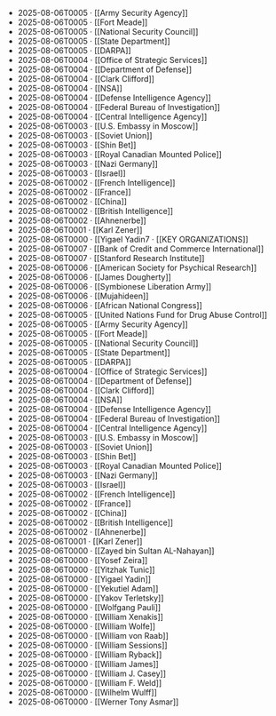 - 2025-08-06T0005 · [[Army Security Agency]]
- 2025-08-06T0005 · [[Fort Meade]]
- 2025-08-06T0005 · [[National Security Council]]
- 2025-08-06T0005 · [[State Department]]
- 2025-08-06T0005 · [[DARPA]]
- 2025-08-06T0004 · [[Office of Strategic Services]]
- 2025-08-06T0004 · [[Department of Defense]]
- 2025-08-06T0004 · [[Clark Clifford]]
- 2025-08-06T0004 · [[NSA]]
- 2025-08-06T0004 · [[Defense Intelligence Agency]]
- 2025-08-06T0004 · [[Federal Bureau of Investigation]]
- 2025-08-06T0004 · [[Central Intelligence Agency]]
- 2025-08-06T0003 · [[U.S. Embassy in Moscow]]
- 2025-08-06T0003 · [[Soviet Union]]
- 2025-08-06T0003 · [[Shin Bet]]
- 2025-08-06T0003 · [[Royal Canadian Mounted Police]]
- 2025-08-06T0003 · [[Nazi Germany]]
- 2025-08-06T0003 · [[Israel]]
- 2025-08-06T0002 · [[French Intelligence]]
- 2025-08-06T0002 · [[France]]
- 2025-08-06T0002 · [[China]]
- 2025-08-06T0002 · [[British Intelligence]]
- 2025-08-06T0002 · [[Ahnenerbe]]
- 2025-08-06T0001 · [[Karl Zener]]
- 2025-08-06T0000 · [[Yigael Yadin7 · [[KEY ORGANIZATIONS]]
- 2025-08-06T0007 · [[Bank of Credit and Commerce International]]
- 2025-08-06T0007 · [[Stanford Research Institute]]
- 2025-08-06T0006 · [[American Society for Psychical Research]]
- 2025-08-06T0006 · [[James Dougherty]]
- 2025-08-06T0006 · [[Symbionese Liberation Army]]
- 2025-08-06T0006 · [[Mujahideen]]
- 2025-08-06T0006 · [[African National Congress]]
- 2025-08-06T0005 · [[United Nations Fund for Drug Abuse Control]]
- 2025-08-06T0005 · [[Army Security Agency]]
- 2025-08-06T0005 · [[Fort Meade]]
- 2025-08-06T0005 · [[National Security Council]]
- 2025-08-06T0005 · [[State Department]]
- 2025-08-06T0005 · [[DARPA]]
- 2025-08-06T0004 · [[Office of Strategic Services]]
- 2025-08-06T0004 · [[Department of Defense]]
- 2025-08-06T0004 · [[Clark Clifford]]
- 2025-08-06T0004 · [[NSA]]
- 2025-08-06T0004 · [[Defense Intelligence Agency]]
- 2025-08-06T0004 · [[Federal Bureau of Investigation]]
- 2025-08-06T0004 · [[Central Intelligence Agency]]
- 2025-08-06T0003 · [[U.S. Embassy in Moscow]]
- 2025-08-06T0003 · [[Soviet Union]]
- 2025-08-06T0003 · [[Shin Bet]]
- 2025-08-06T0003 · [[Royal Canadian Mounted Police]]
- 2025-08-06T0003 · [[Nazi Germany]]
- 2025-08-06T0003 · [[Israel]]
- 2025-08-06T0002 · [[French Intelligence]]
- 2025-08-06T0002 · [[France]]
- 2025-08-06T0002 · [[China]]
- 2025-08-06T0002 · [[British Intelligence]]
- 2025-08-06T0002 · [[Ahnenerbe]]
- 2025-08-06T0001 · [[Karl Zener]]
- 2025-08-06T0000 · [[Zayed bin Sultan AL-Nahayan]]
- 2025-08-06T0000 · [[Yosef Zeira]]
- 2025-08-06T0000 · [[Yitzhak Tunic]]
- 2025-08-06T0000 · [[Yigael Yadin]]
- 2025-08-06T0000 · [[Yekutiel Adam]]
- 2025-08-06T0000 · [[Yakov Terletsky]]
- 2025-08-06T0000 · [[Wolfgang Pauli]]
- 2025-08-06T0000 · [[William Xenakis]]
- 2025-08-06T0000 · [[William Wolfe]]
- 2025-08-06T0000 · [[William von Raab]]
- 2025-08-06T0000 · [[William Sessions]]
- 2025-08-06T0000 · [[William Ryback]]
- 2025-08-06T0000 · [[William James]]
- 2025-08-06T0000 · [[William J. Casey]]
- 2025-08-06T0000 · [[William F. Weld]]
- 2025-08-06T0000 · [[Wilhelm Wulff]]
- 2025-08-06T0000 · [[Werner Tony Asmar]]
